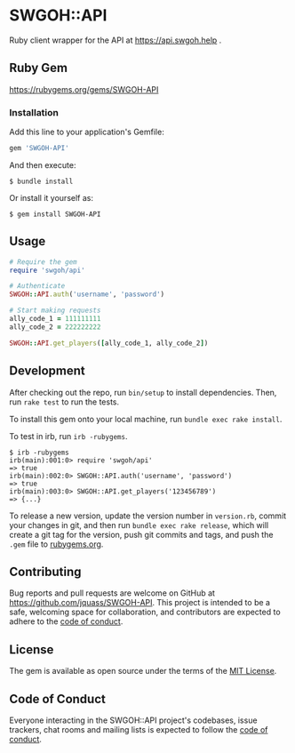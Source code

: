 # SWGOH::API
Ruby client wrapper for the API at https://api.swgoh.help .

## Ruby Gem
https://rubygems.org/gems/SWGOH-API

### Installation

Add this line to your application's Gemfile:

```ruby
gem 'SWGOH-API'
```

And then execute:

    $ bundle install

Or install it yourself as:

    $ gem install SWGOH-API

## Usage
```ruby
# Require the gem
require 'swgoh/api'

# Authenticate
SWGOH::API.auth('username', 'password')

# Start making requests
ally_code_1 = 111111111
ally_code_2 = 222222222

SWGOH::API.get_players([ally_code_1, ally_code_2])
```

## Development

After checking out the repo, run `bin/setup` to install dependencies. Then, run `rake test` to run the tests.

To install this gem onto your local machine, run `bundle exec rake install`. 

To test in irb, run `irb -rubygems`.

    $ irb -rubygems
    irb(main):001:0> require 'swgoh/api'
    => true
    irb(main):002:0> SWGOH::API.auth('username', 'password')
    => true
    irb(main):003:0> SWGOH::API.get_players('123456789')
    => {...}

To release a new version, update the version number in `version.rb`, commit your changes in git, and then run `bundle exec rake release`, which will create a git tag for the version, push git commits and tags, and push the `.gem` file to [rubygems.org](https://rubygems.org).

## Contributing

Bug reports and pull requests are welcome on GitHub at https://github.com/jquass/SWGOH-API. This project is intended to be a safe, welcoming space for collaboration, and contributors are expected to adhere to the [code of conduct](https://github.com/jquass/SWGOH-API/blob/master/CODE_OF_CONDUCT.md).

## License

The gem is available as open source under the terms of the [MIT License](https://opensource.org/licenses/MIT).

## Code of Conduct

Everyone interacting in the SWGOH::API project's codebases, issue trackers, chat rooms and mailing lists is expected to follow the [code of conduct](https://github.com/jquass/SWGOH-API/blob/master/CODE_OF_CONDUCT.md).



